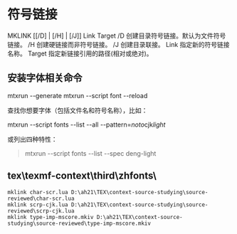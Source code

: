 # 符号链接

MKLINK [[/D] | [/H] | [/J]] Link Target
        /D      创建目录符号链接。默认为文件符号链接。
        /H      创建硬链接而非符号链接。
        /J      创建目录联接。
        Link    指定新的符号链接名称。
        Target  指定新链接引用的路径(相对或绝对)。

## 安装字体相关命令

mtxrun --generate
mtxrun --script font --reload

查找你想要字体（包括文件名和符号名称），比如：

mtxrun --script fonts --list --all --pattern=*noto*cjk*light*

或列出四种特性：

>mtxrun --script fonts --list --spec deng-light

## tex\texmf-context\third\zhfonts\


```shell
mklink char-scr.lua D:\ah21\TEX\context-source-studying\source-reviewed\char-scr.lua
mklink scrp-cjk.lua D:\ah21\TEX\context-source-studying\source-reviewed\scrp-cjk.lua
mklink type-imp-mscore.mkiv D:\ah21\TEX\context-source-studying\source-reviewed\type-imp-mscore.mkiv

```

